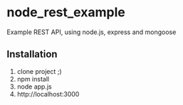 node_rest_example
=================

Example REST API, using node.js, express and mongoose

## Installation

1. clone project ;)
2. npm install
3. node app.js
4. http://localhost:3000
